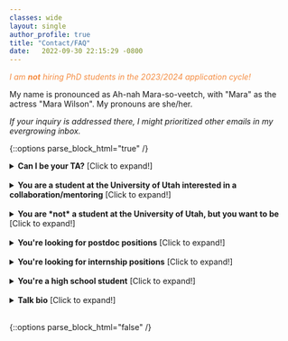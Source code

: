 ```yaml
---
classes: wide
layout: single
author_profile: true
title: "Contact/FAQ" 
date:   2022-09-30 22:15:29 -0800
---
```


<span style="color:#f58d42;">_I am **not** hiring PhD students in the 2023/2024 application cycle!_</span> 

My name is pronounced as Ah-nah Mara-so-veetch, with "Mara" as the actress "Mara Wilson". My pronouns are she/her. 

*If your inquiry is addressed there, I might prioritized other emails in my evergrowing inbox.*

{::options parse_block_html="true" /}

<details>
<summary markdown="span"><b>Can I be your TA?</b> [Click to expand!]</summary>              

Please apply here: https://ta.cs.utah.edu/. Sending an email is not needed because I get all the information I need in the portal, so I don't answer such emails.

</details> 
<br/>

<details><summary markdown="span"><b>You are a student at the University of Utah interested in a collaboration/mentoring</b> [Click to expand!]</summary>

<details>
<summary markdown="span" style="color:orange"><b>Prerequisites</b> [Click to expand!]</summary>

**Undergraduate students**

* You must be proficient in python.                
* You completed or are enrolled at least one of the following courses: CS 5340 (Natural Language Processing), CS 5353 (Deep Learning), or CS 5966 (Local Explanations for Deep Learning Models).  

**MS students**

* I am NOT taking MS students in the first semester of their masters.           
* You must be proficient in python.                  
* You completed at least one of the following courses: CS 6340 (Natural Language Processing), CS 6353 (Deep Learning), CS 6957 (NLP with Deep Learning), or CS 6966 (Local Explanations for Deep Learning Models).   

</details> 
<br/>

<details>
<summary markdown="span" style="color:orange"><b>Please send me an email with the following information:</b> [Click to expand!]</summary>

1. What's your educational status? [undergrad, masters, PhD, other + which semester/year] **Note that I’m not taking MS students in the first semester of their masters.**
2. Which research questions or problems interests you,  
3. What do you hope to get out of this collaboration,  
4. Mention are you familiar with pytorch [and if yes, links to your github repos are appreciated], 
5. If you TA'ed, for which courses/professor, and if you didn't please make a note of that, 
6. If you worked with a SoC faculty, please mention them, and if you didn't please make a note of that,  
7. Which courses from the following list have you completed and **with which grade**: 

    * CS 6966 – Local Explanations for Deep Learning Models                       
    * CS 6340 – Natural Language Processing                      
    * CS 6353 – Deep Learning                       
    * CS 6350 – Machine Learning                        
    * CS 6540 – Human-Computer Interaction  
    * CS 6960 – Human-AI Alignment  
</details> 
<br/>

<details>
<summary markdown="span" style="color:orange"><b>You are a BS/MS student. Am I going to pay you?</b> [Click to expand!]</summary>              

The first semester working together would be an unpaid/independent study. If things are going well and there is continued mutual interest in working together, I’m open to helping you with the [UROP proposal](https://our.utah.edu/research-scholarship-opportunities/urop/) if you’re a BS student or taking you as an RA if you’re a MS student. **This is not guaranteed!** Only after working together we can have a conversation about it, especially for RA-ships that are subject to my current funding abilities.  

</details> 
<br/>



</details>                           
<br/>


<details>
<summary markdown="span"><b>You are *not* a student at the University of Utah, but you want to be</b> [Click to expand!]</summary>              

If you're interested in doing a PhD in the School of Computing, *please apply*. We will carefully consider every application. More information about the application process can be found [here](https://www.cs.utah.edu/graduate/admissions/).

While I'm honored to be considered as anyone's advisor, as most professors I don't have bandwidth to answer every email that inform me about achivements and interest to work with me. In _very rare cases_, when an email is specific and demonstrates that the writer genuinely engaged with my work, I might respond. If I haven't responded to you, not only that sending more emails won't help, it actually overwhelms me, and I'd really appreciate if you don't do that. 

<details>
<summary markdown="span" style="color:orange"><b>Note on the Statement of Purpose</b> [Click to expand!]</summary>              


Through the years I noticed that many students believe they should focus on maximizing the number of publications to improve their PhD application. While demonstrating _research_ experience is indeed _very_ important, it is not all that matters. I strongly recommend reading "[Inside Ph.D. admissions: What readers look for in a Statement of Purpose](https://nschneid.medium.com/inside-ph-d-admissions-what-readers-look-for-in-a-statement-of-purpose-3db4e6081f80)" by Nathan Schneider. 

You can have a great record, but you also must demonstrate good focus and fit. A statement with well-written focus and fit shows developed research taste, knowledge of currently most prominent approaches in the area of interest and the gaps that need to be filled in to make short- and long-term progress, ideas of how to address these gaps, why working with some advisor in some school will help you tackle these questions, etc. Just as publishing, some of these are acquired skills that we do _not_ expect that you already _fully mastered_ when applying for PhD. That's what a PhD is for. 🙂 Your statement is your chance to demonstrate to a potential advisor, who doesn't know you yet, that you figured this out to _some extent_. A great record without showing any of these does not make an application I'd be excited about. 

I hope you can infer now how even research projects and activities that did not result in a publication can be useful in your statement. I linked some resources for how to improve these skills [here](https://www.anamarasovic.com/mentoring/), and you can find examples of great statements [here](https://cs-sop.org/). 

</details> 
<br/>
</details>                  
<br/>


<details>
<summary markdown="span"><b>You're looking for postdoc positions</b> [Click to expand!]</summary>              


I'm not hiring postdocs yet. 


</details> 
<br/>

<details>
<summary markdown="span"><b>You're looking for internship positions</b> [Click to expand!]</summary>              


I don't have any internship opportunities to offer.


</details> 
<br/>

<details>
<summary markdown="span"><b>You're a high school student</b> [Click to expand!]</summary>              


I don't work with high school students in any capacity.


</details> 
<br/>


<details><summary markdown="span"><b>Talk bio</b> [Click to expand!]</summary>
Ana Marasović is an Assistant Professor in the Kahlert School of Computing at the University of Utah. Her primary research interests are at the confluence of NLP, explainable AI, and multimodality. She aims to rigorously validate AI technologies and make human interaction with AI more intuitive. She was a Young Investigator at the Allen Institute for AI from 2019–2022. During that time, she also had a courtesy appointment in the Paul G. Allen School of Computer Science & Engineering at the University of Washington. She obtained her PhD in 2019 from Heidelberg University. She received Best Paper Award ar ACL 2023, Best Paper Honorable Mention at ACL 2020, and Best Paper Award at SoCal 2022 NLP Symposium.

</details>
<br/>

{::options parse_block_html="false" /}              
